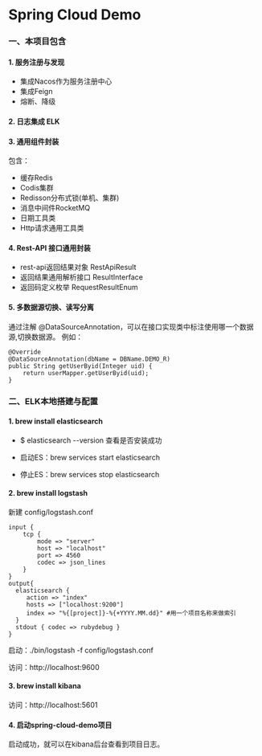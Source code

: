 # Spring Cloud Demo


### 一、本项目包含

#### 1. 服务注册与发现

 - 集成Nacos作为服务注册中心
 - 集成Feign
 - 熔断、降级

#### 2. 日志集成 ELK

#### 3. 通用组件封装

  包含：
  - 缓存Redis
  - Codis集群
  - Redisson分布式锁(单机、集群)
  - 消息中间件RocketMQ
  - 日期工具类
  - Http请求通用工具类

#### 4. Rest-API 接口通用封装

- rest-api返回结果对象 RestApiResult
- 返回结果通用解析接口 ResultInterface
- 返回码定义枚举 RequestResultEnum

#### 5. 多数据源切换、读写分离

通过注解 @DataSourceAnnotation，可以在接口实现类中标注使用哪一个数据源,切换数据源。
例如：
````
@Override
@DataSourceAnnotation(dbName = DBName.DEMO_R)
public String getUserByid(Integer uid) {
    return userMapper.getUserByid(uid);
}
````

### 二、ELK本地搭建与配置

#### 1. brew install elasticsearch
- $ elasticsearch --version 查看是否安装成功

- 启动ES：brew services start elasticsearch
- 停止ES：brew services stop elasticsearch

#### 2. brew install logstash

新建 config/logstash.conf
````
input {
    tcp {
        mode => "server"
        host => "localhost"
        port => 4560
        codec => json_lines
    }
}
output{
  elasticsearch {
     action => "index"
     hosts => ["localhost:9200"]
     index => "%{[project]}-%{+YYYY.MM.dd}" #用一个项目名称来做索引
  }
  stdout { codec => rubydebug }
}
````
启动：./bin/logstash -f config/logstash.conf

访问：http://localhost:9600


#### 3. brew install kibana

访问：http://localhost:5601

#### 4. 启动spring-cloud-demo项目

启动成功，就可以在kibana后台查看到项目日志。
